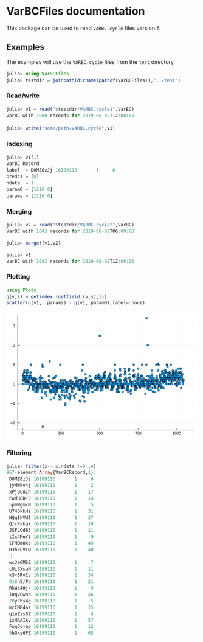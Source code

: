 
# VarBCFiles documentation

This package can be used to read `VARBC.cycle` files version 6

## Examples 

The examples will use the `VARBC.cycle` files from the `test` directory

```julia
julia> using VarBCFiles
julia> testdir = joinpath(dirname(pathof(VarBCFiles)),"../test")
```

### Read/write

```julia
julia> v1 = read("$testdir/VARBC.cycle1",VarBC)
VarBC with 1080 records for 2019-08-02T12:00:00

julia> write("some/path/VARBC.cycle",v1)
```

### Indexing

```julia 
julia> v1[1]
VarBC Record
label  = D0MZ8zJj 16199110       1     6
predcs = [0]
ndata  = 1
param0 = [1110.0]
params = [1110.0]
```

### Merging 

```julia
julia> v2 = read("$testdir/VARBC.cycle2",VarBC)
VarBC with 1043 records for 2019-08-02T06:00:00
```

```julia
julia> merge!(v1,v2)
```

```julia
julia> v1
VarBC with 1083 records for 2019-08-02T12:00:00
```

### Plotting

```julia
using Plots
g(v,s) = getindex.(getfield.(v,s),1))
scatter(g(v1, :params) - g(v1,:param0),label=:none)
```

![](fig/scatter_increment.png)


### Filtering 

```julia
julia> filter(x-> x.ndata !=0 ,v)
967-element Array{VarBCRecord,1}:
 D0MZ8zJj 16199110       1     6
 jyMWkv4j 16199110       1     2
 xPjBCo1h 16199110       1    17
 PwdHED+0 16199110       1    14
 5pmWgmxN 16199110       1     5
 U746kkHz 16199110       1    31
 HQqIkVWl 16199110       1    27
 Q/cKvkgk 16199110       1    10
 JSFLCdB3 16199110       1    11
 tIx4MoYt 16199110       1     9
 lFMOm0Xo 16199110       1    49
 H3hkuVTw 16199110       1    40
 ⋮
 wcJe6MSE 16199110       1     7
 cUi3XsaH 16199110       1    11
 kS+SRvIv 16199110       1    34
 018n5/Pd 16199110       1    21
 RkWc40j+ 16199110       1     9
 i0qVCwno 16199110       1    46
 /0yFhs4g 16199110       1     5
 mcCM84az 16199110       1    15
 g1eZzs8Z 16199110       1     4
 ixMAAIkv 16199110       1    57
 Fwq3o+ap 16199110       1    12
 5bGxy6PZ 16199110       1    65
```